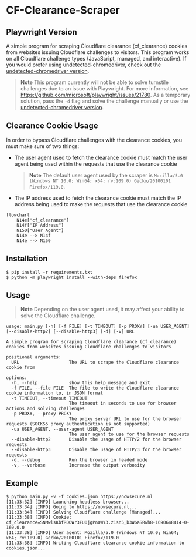 # CF-Clearance-Scraper

## Playwright Version
A simple program for scraping Cloudflare clearance (cf_clearance) cookies from websites issuing Cloudflare challenges to visitors. This program works on all Cloudflare challenge types (JavaScript, managed, and interactive). If you would prefer using undetected-chromedriver, check out the [undetected-chromedriver version](https://github.com/Xewdy444/CF-Clearance-Scraper/tree/undetected-chromedriver).

> **Note**
This program currently will not be able to solve turnstile challenges due to an issue with Playwright. For more information, see https://github.com/microsoft/playwright/issues/21780. As a temporary solution, pass the `-d` flag and solve the challenge manually or use the [undetected-chromedriver version](https://github.com/Xewdy444/CF-Clearance-Scraper/tree/undetected-chromedriver).

## Clearance Cookie Usage
In order to bypass Cloudflare challenges with the clearance cookies, you must make sure of two things:

- The user agent used to fetch the clearance cookie must match the user agent being used within the requests that use the clearance cookie
    > **Note**
    > The default user agent used by the scraper is `Mozilla/5.0 (Windows NT 10.0; Win64; x64; rv:109.0) Gecko/20100101 Firefox/119.0`.
- The IP address used to fetch the clearance cookie must match the IP address being used to make the requests that use the clearance cookie

```mermaid
flowchart
	N14e["cf_clearance"]
	N14f["IP Address"]
	N150["User Agent"]
	N14e --> N14f
	N14e --> N150
```

## Installation

    $ pip install -r requirements.txt
    $ python -m playwright install --with-deps firefox


## Usage
> **Note**
> Depending on the user agent used, it may affect your ability to solve the Cloudflare challenge.

```
usage: main.py [-h] [-f FILE] [-t TIMEOUT] [-p PROXY] [-ua USER_AGENT] [--disable-http2] [--disable-http3] [-d] [-v] URL

A simple program for scraping Cloudflare clearance (cf_clearance) cookies from websites issuing Cloudflare challenges to visitors

positional arguments:
  URL                   The URL to scrape the Cloudflare clearance cookie from

options:
  -h, --help            show this help message and exit
  -f FILE, --file FILE  The file to write the Cloudflare clearance cookie information to, in JSON format
  -t TIMEOUT, --timeout TIMEOUT
                        The timeout in seconds to use for browser actions and solving challenges
  -p PROXY, --proxy PROXY
                        The proxy server URL to use for the browser requests (SOCKS5 proxy authentication is not supported)
  -ua USER_AGENT, --user-agent USER_AGENT
                        The user agent to use for the browser requests
  --disable-http2       Disable the usage of HTTP/2 for the browser requests
  --disable-http3       Disable the usage of HTTP/3 for the browser requests
  -d, --debug           Run the browser in headed mode
  -v, --verbose         Increase the output verbosity
```

## Example
    $ python main.py -v -f cookies.json https://nowsecure.nl
    [11:33:32] [INFO] Launching headless browser...
    [11:33:34] [INFO] Going to https://nowsecure.nl...
    [11:33:34] [INFO] Solving Cloudflare challenge [Managed]...
    [11:33:38] [INFO] Cookie: cf_clearance=SNMwlsKbfROOWr3FU0jgPn0WY3.z1sn5_b3W6aSRwh8-1690648414-0-160.0.0
    [11:33:38] [INFO] User agent: Mozilla/5.0 (Windows NT 10.0; Win64; x64; rv:109.0) Gecko/20100101 Firefox/119.0
    [11:33:38] [INFO] Writing Cloudflare clearance cookie information to cookies.json...
